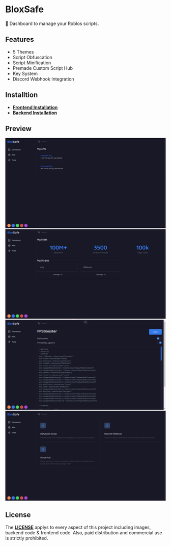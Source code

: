# BloxSafe

🚀 Dashboard to manage your Roblos scripts.

## Features

- 5 Themes
- Script Obfuscation
- Script Minification
- Premade Custom Script Hub
- Key System
- Discord Webhook Integration

## Installtion

- **[Frontend Installation](/Client/README.md)**
- **[Backend Installation](/Backend/README.md)**

## Preview

![Image](./preview//BlueAPIs.jpg)
![Image](./preview/BlueDash.jpg)
![Image](./preview/BlueScript.jpg)
![Image](./preview/BlueTools.jpg)

## License

The **[LICENSE](./LICENSE)** applys to every aspect of this project including images, backend code & frontend code. Also, paid distribution and commercial use is strictly prohibited.
